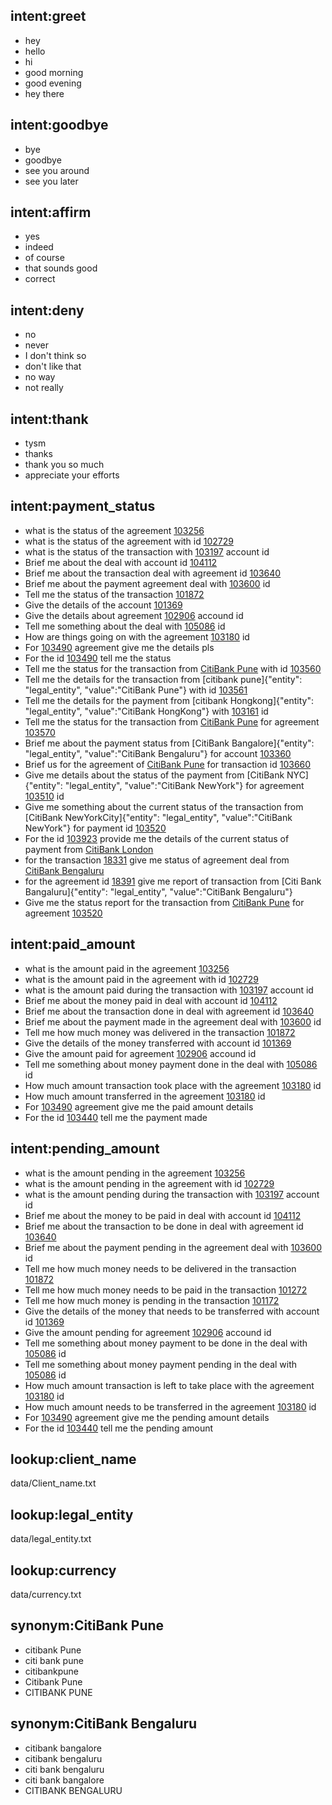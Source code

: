 ## intent:greet
- hey
- hello
- hi
- good morning
- good evening
- hey there

## intent:goodbye
- bye
- goodbye
- see you around
- see you later

## intent:affirm
- yes
- indeed
- of course
- that sounds good
- correct

## intent:deny
- no
- never
- I don't think so
- don't like that
- no way
- not really

## intent:thank
- tysm
- thanks
- thank you so much
- appreciate your efforts

## intent:payment_status
- what is the status of the agreement [103256](account_id)
- what is the status of the agreement with id [102729](account_id)
- what is the status of the transaction with [103197](account_id) account id
- Brief me about the deal with account id [104112](account_id)
- Brief me about the transaction deal with agreement id [103640](account_id) 
- Brief me about the payment agreement deal with [103600](account_id) id
- Tell me the status of the transaction [101872](account_id)
- Give the details of the account [101369](account_id)
- Give the details about agreement [102906](account_id) accound id
- Tell me something about the deal with [105086](account_id) id
- How are things going on with the agreement [103180](account_id) id
- For [103490](account_id) agreement give me the details pls
- For the id [103490](account_id) tell me the status 
- Tell me the status for the transaction from [CitiBank Pune](legal_entity) with id [103560](account_id)
- Tell me the details for the transaction from [citibank pune]{"entity": "legal_entity", "value":"CitiBank Pune"} with id [103561](account_id)
- Tell me the details for the payment from [citibank Hongkong]{"entity": "legal_entity", "value":"CitiBank HongKong"} with [103161](account_id) id
- Tell me the status for the transaction from [CitiBank Pune](legal_entity) for agreement [103570](account_id)
- Brief me about the payment status from [CitiBank Bangalore]{"entity": "legal_entity", "value":"CitiBank Bengaluru"} for account [103360](account_id)
- Brief us for the agreement of [CitiBank Pune](legal_entity) for transaction id [103660](account_id)
- Give me details about the status of the payment from [CitiBank NYC]{"entity": "legal_entity", "value":"CitiBank NewYork"} for agreement [103510](account_id) id
- Give me something about the current status of the transaction from [CitiBank NewYorkCity]{"entity": "legal_entity", "value":"CitiBank NewYork"} for payment id [103520](account_id) 
- For the id [103923](account_id) provide me the details of the current status of payment from [CitiBank London](legal_entity) 
- for the transaction [18331](account_id) give me status of agreement deal from [CitiBank Bengaluru](legal_entity)
- for the agreement id [18391](account_id) give me report of transaction from [Citi Bank Bangaluru]{"entity": "legal_entity", "value":"CitiBank Bengaluru"} 
- Give me the status report for the transaction from [CitiBank Pune](legal_entity) for agreement [103520](account_id)


## intent:paid_amount
- what is the amount paid in the agreement [103256](account_id)
- what is the amount paid in the agreement with id [102729](account_id)
- what is the amount paid during the transaction with [103197](account_id) account id
- Brief me about the money paid in deal with account id [104112](account_id)
- Brief me about the transaction done in deal with agreement id [103640](account_id) 
- Brief me about the payment made in the agreement deal with [103600](account_id) id
- Tell me how much money was delivered in the transaction [101872](account_id)
- Give the details of the money transferred with account id [101369](account_id)
- Give the amount paid for agreement [102906](account_id) accound id
- Tell me something about money payment done in the deal with [105086](account_id) id
- How much amount transaction took place with the agreement [103180](account_id) id
- How much amount transferred in the agreement [103180](account_id) id
- For [103490](account_id) agreement give me the paid amount details
- For the id [103440](account_id) tell me the payment made


## intent:pending_amount
- what is the amount pending in the agreement [103256](account_id)
- what is the amount pending in the agreement with id [102729](account_id)
- what is the amount pending during the transaction with [103197](account_id) account id
- Brief me about the money to be paid in deal with account id [104112](account_id)
- Brief me about the transaction to be done in deal with agreement id [103640](account_id) 
- Brief me about the payment pending in the agreement deal with [103600](account_id) id
- Tell me how much money needs to be delivered in the transaction [101872](account_id)
- Tell me how much money needs to be paid in the transaction [101272](account_id)
- Tell me how much money is pending in the transaction [101172](account_id)
- Give the details of the money that needs to be transferred with account id [101369](account_id)
- Give the amount pending for agreement [102906](account_id) accound id
- Tell me something about money payment to be done in the deal with [105086](account_id) id
- Tell me something about money payment pending in the deal with [105086](account_id) id
- How much amount transaction is left to take place with the agreement [103180](account_id) id
- How much amount needs to be transferred in the agreement [103180](account_id) id
- For [103490](account_id) agreement give me the pending amount details
- For the id [103440](account_id) tell me the pending amount

## lookup:client_name
   data/Client_name.txt

## lookup:legal_entity
   data/legal_entity.txt

## lookup:currency
   data/currency.txt

## synonym:CitiBank Pune
- citibank Pune
- citi bank pune
- citibankpune
- Citibank Pune
- CITIBANK PUNE

## synonym:CitiBank Bengaluru
- citibank bangalore
- citibank bengaluru
- citi bank bengaluru
- citi bank bangalore
- CITIBANK BENGALURU

